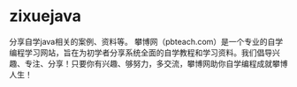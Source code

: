 # zixuejava
分享自学java相关的案例、资料等。
攀博网（pbteach.com）是一个专业的自学编程学习网站，旨在为初学者分享系统全面的自学教程和学习资料。我们倡导兴趣、专注、分享！只要你有兴趣、够努力，多交流，攀博网助你自学编程成就攀博人生！

